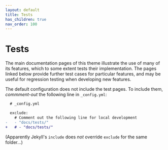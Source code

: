 ```yaml
---
layout: default
title: Tests
has_children: true
nav_order: 100
---
```


# Tests

 The main documentation pages of this theme illustrate the use of many of its features, which to some extent tests their implementation. The pages linked below provide further test cases for particular features, and may be useful for regression testing when developing new features.

The default configuration does not include the test pages. To include them, *commment-out* the following line in `_config.yml`:

```diff
  # _config.yml

  exclude:
    # Comment out the following line for local development
-   - "docs/tests/"
+   # - "docs/tests/"
```

(Apparently Jekyll's `include` does *not* override `exclude`  for the same folder...)
